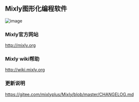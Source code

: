 ## Mixly图形化编程软件

![image](https://mixly.readthedocs.io/zh_CN/latest/_images/mixly.png)

### Mixly官方网站

http://mixly.org

### Mixly wiki帮助

http://wiki.mixly.org

### 更新说明

https://gitee.com/mixlyplus/Mixly/blob/master/CHANGELOG.md